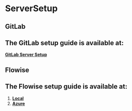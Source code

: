 # ServerSetup

## GitLab 
## The GitLab setup guide is available at:  
[**GitLab Server Setup**](https://github.com/Hameed-Akshal/ServerSetup/blob/Gitlab/GitLabServer.md)

## Flowise

## The Flowise setup guide is available at: 
1. [**Local**](https://github.com/Hameed-Akshal/ServerSetup/blob/flowise/README.md#local)
2. [**Azure**](https://github.com/Hameed-Akshal/ServerSetup/blob/flowise/README.md#azure)
